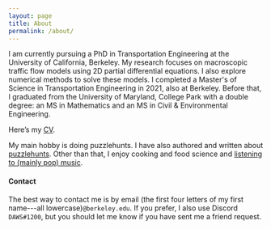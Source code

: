```yaml
---
layout: page
title: About
permalink: /about/
---
```

I am currently pursuing a PhD in Transportation Engineering at the University of California, Berkeley. My research focuses on macroscopic traffic flow models using 2D partial differential equations. I also explore numerical methods to solve these models. I completed a Master's of Science in Transportation Engineering in 2021, also at Berkeley. Before that, I graduated from the University of Maryland, College Park with a double degree: an MS in Mathematics and an MS in Civil & Environmental Engineering.

Here’s my [CV](/dawsonDo_CV_grad.pdf).

My main hobby is doing puzzlehunts. I have also authored and written about [puzzlehunts](/puzzles/). Other than that, I enjoy cooking and food science and [listening to (mainly pop) music](https://www.last.fm/user/dawsondo).

#### Contact

The best way to contact me is by email (the first four letters of my first name---all lowercase)`@berkeley.edu`. If you prefer, I also use Discord `DAWS#1200`, but you should let me know if you have sent me a friend request.
